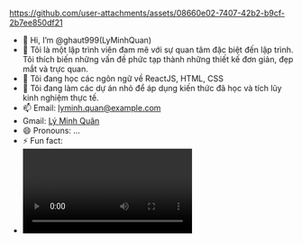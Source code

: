 
https://github.com/user-attachments/assets/08660e02-7407-42b2-b9cf-2b7ee850df21
- 👋 Hi, I’m @ghaut999(LyMinhQuan)
- 👀 Tôi là một lập trình viên đam mê với sự quan tâm đặc biệt đến lập trình. Tôi thích biến những vấn đề phức tạp thành những thiết kế đơn giản, đẹp mắt và trực quan.
- 🌱 Tôi đang học các ngôn ngữ về ReactJS, HTML, CSS
- 💞️ Tôi đang làm các dự án nhỏ để áp dụng kiến thức đã học và tích lũy kinh nghiệm thực tế.
- 📫 Email: lyminh.quan@example.com
- Gmail: [Lý Minh Quân](Ghatt999@gmail.com)
- 😄 Pronouns: ...
- ⚡ Fun fact:
-  <video controls>
  <source src="C:\Users\SV\Downloads/JAWNY - Honeypie.mp4">
</video>

